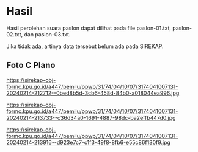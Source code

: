 # Hasil

Hasil perolehan suara paslon dapat dilihat pada file paslon-01.txt, paslon-02.txt, dan paslon-03.txt.

Jika tidak ada, artinya data tersebut belum ada pada SIREKAP.

## Foto C Plano

https://sirekap-obj-formc.kpu.go.id/a447/pemilu/ppwp/31/74/04/10/07/3174041007131-20240214-212712--0bed8b5d-3cb6-458d-84b0-a018044ea996.jpg

https://sirekap-obj-formc.kpu.go.id/a447/pemilu/ppwp/31/74/04/10/07/3174041007131-20240214-213733--c36d34a0-1691-4887-98dc-ba2effb447d0.jpg

https://sirekap-obj-formc.kpu.go.id/a447/pemilu/ppwp/31/74/04/10/07/3174041007131-20240214-213916--d923e7c7-c1f3-49f8-8fb6-e55c86f130f9.jpg
